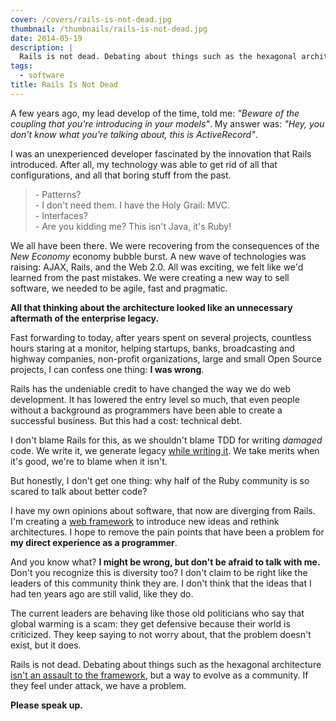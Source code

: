 ```yaml
---
cover: /covers/rails-is-not-dead.jpg
thumbnail: /thumbnails/rails-is-not-dead.jpg
date: 2014-05-19
description: |
  Rails is not dead. Debating about things such as the hexagonal architecture isn't an assault to the framework, but a way to evolve as a community. If they feel under attack, we have a problem. Please speak up.
tags:
  - software
title: Rails Is Not Dead
---
```


A few years ago, my lead develop of the time, told me: _"Beware of the coupling that you're introducing in your models"_.
My answer was: _"Hey, you don't know what you're talking about, this is ActiveRecord"_.

I was an unexperienced developer fascinated by the innovation that Rails introduced.
After all, my technology was able to get rid of all that configurations, and all that boring stuff from the past.

<blockquote>
- Patterns?<br/>
- I don't need them. I have the Holy Grail: MVC.<br />
- Interfaces?<br />
- Are you kidding me? This isn't Java, it's Ruby!
</blockquote>

We all have been there.
We were recovering from the consequences of the _New Economy_ economy bubble burst.
A new wave of technologies was raising: AJAX, Rails, and the Web 2.0.
All was exciting, we felt like we'd learned from the past mistakes.
We were creating a new way to sell software, we needed to be agile, fast and pragmatic.

**All that thinking about the architecture looked like an unnecessary aftermath of the enterprise legacy.**

Fast forwarding to today, after years spent on several projects, countless hours staring at a monitor, helping startups, banks, broadcasting and highway companies, non-profit organizations, large and small Open Source projects, I can confess one thing: **I was wrong**.

Rails has the undeniable credit to have changed the way we do web development.
It has lowered the entry level so much, that even people without a background as programmers have been able to create a successful business.
But this had a cost: technical debt.

I don't blame Rails for this, as we shouldn't blame TDD for writing _damaged_ code.
We write it, we generate legacy [while writing it](https://vimeo.com/1752667).
We take merits when it's good, we're to blame when it isn't.

But honestly, I don't get one thing: why half of the Ruby community is so scared to talk about better code?

I have my own opinions about software, that now are diverging from Rails.
I'm creating a [web framework](http://lotusrb.org) to introduce new ideas and rethink architectures.
I hope to remove the pain points that have been a problem for **my direct experience as a programmer**.

And you know what? **I might be wrong, but don't be afraid to talk with me.**
Don't you recognize this is diversity too?
I don't claim to be right like the leaders of this community think they are.
I don't think that the ideas that I had ten years ago are still valid, like they do.

The current leaders are behaving like those old politicians who say that global warming is a scam: they get defensive because their world is criticized.
They keep saying to not worry about, that the problem doesn't exist, but it does.

Rails is not dead.
Debating about things such as the hexagonal architecture [isn't an assault to the framework](http://pivotallabs.com/hexagonal-rails-and-the-ludicrous-terminal-application/), but a way to evolve as a community.
If they feel under attack, we have a problem.

**Please speak up.**
